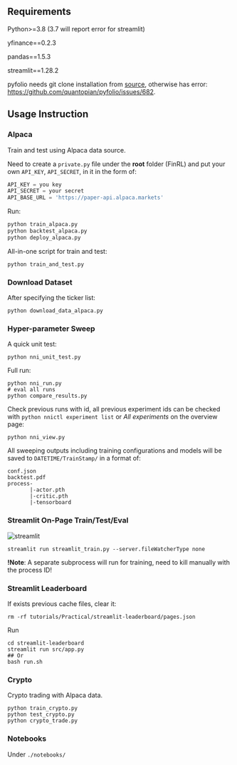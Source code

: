 ## Requirements

Python>=3.8 (3.7 will report error for streamlit)

yfinance==0.2.3

pandas==1.5.3

streamlit==1.28.2

pyfolio needs git clone installation from [source](https://github.com/quantopian/pyfolio), otherwise has error: https://github.com/quantopian/pyfolio/issues/682.

## Usage Instruction

### Alpaca

Train and test using Alpaca data source.

Need to create a `private.py` file under the **root** folder (FinRL) and put your own `API_KEY`, `API_SECRET`, in it in the form of:

```python
API_KEY = you key 
API_SECRET = your secret
API_BASE_URL = 'https://paper-api.alpaca.markets'
```

Run:

```bash
python train_alpaca.py
python backtest_alpaca.py
python deploy_alpaca.py
```

All-in-one script for train and test:

```
python train_and_test.py
```
### Download Dataset
After specifying the ticker list:
```
python download_data_alpaca.py
```

### Hyper-parameter Sweep
A quick unit test:
```
python nni_unit_test.py
```
Full run:
```
python nni_run.py
# eval all runs
python compare_results.py
```
Check previous runs with id, all previous experiment ids can be checked with `python nnictl experiment list` or *All experiments* on the overview page:
```
python nni_view.py
```
All sweeping outputs including training configurations and models will be saved to `DATETIME/TrainStamp/` in a format of:
```
conf.json
backtest.pdf
process-
       |-actor.pth
       |-critic.pth
       |-tensorboard
```

### Streamlit On-Page Train/Test/Eval

![streamlit](./img/streamlit.png)

```
streamlit run streamlit_train.py --server.fileWatcherType none
```

**!Note**: A separate subprocess will run for training, need to kill manually with the process ID!

### Streamlit Leaderboard
If exists previous cache files, clear it:
```
rm -rf tutorials/Practical/streamlit-leaderboard/pages.json
```
Run
```
cd streamlit-leaderboard
streamlit run src/app.py
## Or
bash run.sh
```

### Crypto

Crypto trading with Alpaca data.

```
python train_crypto.py
python test_crypto.py
python crypto_trade.py
```

### Notebooks

Under `./notebooks/`

